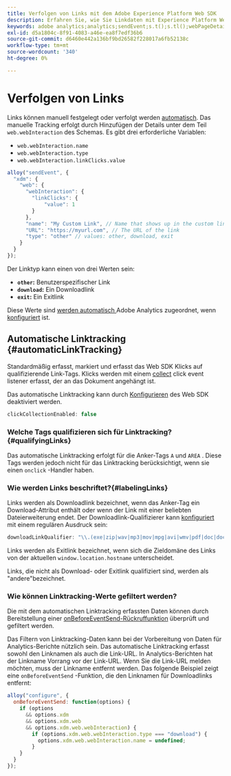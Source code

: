 ```yaml
---
title: Verfolgen von Links mit dem Adobe Experience Platform Web SDK
description: Erfahren Sie, wie Sie Linkdaten mit Experience Platform Web SDK an Adobe Analytics senden.
keywords: adobe analytics;analytics;sendEvent;s.t();s.tl();webPageDetails;pageViews;webInteraction;Web Interaction;Seitenansichten;Linktracking;Links;Link verfolgen;ClickCollection;ClickCollection;Sammlung;
exl-id: d5a1804c-8f91-4083-a46e-ea8f7edf36b6
source-git-commit: d6460e442a136bf9bd26582f228017a6fb52138c
workflow-type: tm+mt
source-wordcount: '340'
ht-degree: 0%

---
```


# Verfolgen von Links

Links können manuell festgelegt oder verfolgt werden [automatisch](#automaticLinkTracking). Das manuelle Tracking erfolgt durch Hinzufügen der Details unter dem Teil `web.webInteraction` des Schemas. Es gibt drei erforderliche Variablen:

* `web.webInteraction.name`
* `web.webInteraction.type`
* `web.webInteraction.linkClicks.value`

```javascript
alloy("sendEvent", {
  "xdm": {
    "web": {
      "webInteraction": {
        "linkClicks": {
            "value": 1
        }
      },
      "name": "My Custom Link", // Name that shows up in the custom links report
      "URL": "https://myurl.com", // The URL of the link
      "type": "other" // values: other, download, exit
    }
  }
});
```

Der Linktyp kann einen von drei Werten sein:

* **`other`:** Benutzerspezifischer Link
* **`download`:** Ein Downloadlink
* **`exit`:** Ein Exitlink

Diese Werte sind [werden automatisch ](adobe-analytics/automatically-mapped-vars.md) Adobe Analytics zugeordnet, wenn [konfiguriert](adobe-analytics/analytics-overview.md) ist.

## Automatische Linktracking {#automaticLinkTracking}

Standardmäßig erfasst, markiert und erfasst das Web SDK Klicks auf qualifizierende Link-Tags. Klicks werden mit einem [collect](https://www.w3.org/TR/uievents/#capture-phase) click event listener erfasst, der an das Dokument angehängt ist.

Das automatische Linktracking kann durch [Konfigurieren](../fundamentals/configuring-the-sdk.md#clickCollectionEnabled) des Web SDK deaktiviert werden.

```javascript
clickCollectionEnabled: false
```

### Welche Tags qualifizieren sich für Linktracking?{#qualifyingLinks}

Das automatische Linktracking erfolgt für die Anker-Tags `A` und `AREA` . Diese Tags werden jedoch nicht für das Linktracking berücksichtigt, wenn sie einen `onclick` -Handler haben.

### Wie werden Links beschriftet?{#labelingLinks}

Links werden als Downloadlink bezeichnet, wenn das Anker-Tag ein Download-Attribut enthält oder wenn der Link mit einer beliebten Dateierweiterung endet. Der Downloadlink-Qualifizierer kann [konfiguriert](../fundamentals/configuring-the-sdk.md) mit einem regulären Ausdruck sein:

```javascript
downloadLinkQualifier: "\\.(exe|zip|wav|mp3|mov|mpg|avi|wmv|pdf|doc|docx|xls|xlsx|ppt|pptx)$"
```

Links werden als Exitlink bezeichnet, wenn sich die Zieldomäne des Links von der aktuellen `window.location.hostname` unterscheidet.

Links, die nicht als Download- oder Exitlink qualifiziert sind, werden als &quot;andere&quot;bezeichnet.

### Wie können Linktracking-Werte gefiltert werden?

Die mit dem automatischen Linktracking erfassten Daten können durch Bereitstellung einer [onBeforeEventSend-Rückruffunktion](../fundamentals/tracking-events.md#modifying-events-globally) überprüft und gefiltert werden.

Das Filtern von Linktracking-Daten kann bei der Vorbereitung von Daten für Analytics-Berichte nützlich sein. Das automatische Linktracking erfasst sowohl den Linknamen als auch die Link-URL. In Analytics-Berichten hat der Linkname Vorrang vor der Link-URL. Wenn Sie die Link-URL melden möchten, muss der Linkname entfernt werden. Das folgende Beispiel zeigt eine `onBeforeEventSend` -Funktion, die den Linknamen für Downloadlinks entfernt:

```javascript
alloy("configure", {
  onBeforeEventSend: function(options) {
    if (options
      && options.xdm
      && options.xdm.web
      && options.xdm.web.webInteraction) {
        if (options.xdm.web.webInteraction.type === "download") {
          options.xdm.web.webInteraction.name = undefined;
        }
    }
  }
});
```

